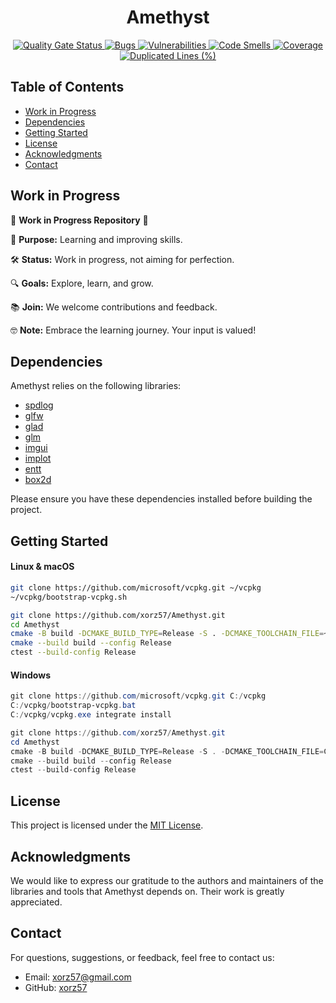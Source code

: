<h1 align="center">Amethyst</h1>

<div align="center">
    <a href="https://sonarcloud.io/summary/new_code?id=xorz57_Amethyst">
        <img src="https://sonarcloud.io/api/project_badges/measure?project=xorz57_Amethyst&metric=alert_status" alt="Quality Gate Status">
    </a>
    <a href="https://sonarcloud.io/summary/new_code?id=xorz57_Amethyst">
        <img src="https://sonarcloud.io/api/project_badges/measure?project=xorz57_Amethyst&metric=bugs" alt="Bugs">
    </a>
    <a href="https://sonarcloud.io/summary/new_code?id=xorz57_Amethyst">
        <img src="https://sonarcloud.io/api/project_badges/measure?project=xorz57_Amethyst&metric=vulnerabilities" alt="Vulnerabilities">
    </a>
    <a href="https://sonarcloud.io/summary/new_code?id=xorz57_Amethyst">
        <img src="https://sonarcloud.io/api/project_badges/measure?project=xorz57_Amethyst&metric=code_smells" alt="Code Smells">
    </a>
    <a href="https://sonarcloud.io/summary/new_code?id=xorz57_Amethyst">
        <img src="https://sonarcloud.io/api/project_badges/measure?project=xorz57_Amethyst&metric=coverage" alt="Coverage">
    </a>
    <a href="https://sonarcloud.io/summary/new_code?id=xorz57_Amethyst">
        <img src="https://sonarcloud.io/api/project_badges/measure?project=xorz57_Amethyst&metric=duplicated_lines_density" alt="Duplicated Lines (%)">
    </a>
</div>

## Table of Contents

- [Work in Progress](#work-in-progress)
- [Dependencies](#dependencies)
- [Getting Started](#getting-started)
- [License](#license)
- [Acknowledgments](#acknowledgments)
- [Contact](#contact)

## Work in Progress

🚧 **Work in Progress Repository** 🚧

📘 **Purpose:** Learning and improving skills.

🛠️ **Status:** Work in progress, not aiming for perfection.

🔍 **Goals:** Explore, learn, and grow.

📚 **Join:** We welcome contributions and feedback.

🤓 **Note:** Embrace the learning journey. Your input is valued!

## Dependencies

Amethyst relies on the following libraries:

- [spdlog](https://github.com/gabime/spdlog)
- [glfw](https://github.com/glfw/glfw)
- [glad](https://github.com/Dav1dde/glad)
- [glm](https://github.com/g-truc/glm)
- [imgui](https://github.com/ocornut/imgui)
- [implot](https://github.com/epezent/implot)
- [entt](https://github.com/skypjack/entt)
- [box2d](https://github.com/erincatto/box2d)

Please ensure you have these dependencies installed before building the project.

## Getting Started

#### Linux & macOS

```bash
git clone https://github.com/microsoft/vcpkg.git ~/vcpkg
~/vcpkg/bootstrap-vcpkg.sh

git clone https://github.com/xorz57/Amethyst.git
cd Amethyst
cmake -B build -DCMAKE_BUILD_TYPE=Release -S . -DCMAKE_TOOLCHAIN_FILE=~/vcpkg/scripts/buildsystems/vcpkg.cmake
cmake --build build --config Release
ctest --build-config Release
```

#### Windows

```powershell
git clone https://github.com/microsoft/vcpkg.git C:/vcpkg
C:/vcpkg/bootstrap-vcpkg.bat
C:/vcpkg/vcpkg.exe integrate install

git clone https://github.com/xorz57/Amethyst.git
cd Amethyst
cmake -B build -DCMAKE_BUILD_TYPE=Release -S . -DCMAKE_TOOLCHAIN_FILE=C:/vcpkg/scripts/buildsystems/vcpkg.cmake
cmake --build build --config Release
ctest --build-config Release
```

## License

This project is licensed under the [MIT License](LICENSE).

## Acknowledgments

We would like to express our gratitude to the authors and maintainers of the libraries and tools that Amethyst depends on. Their work is greatly appreciated.

## Contact

For questions, suggestions, or feedback, feel free to contact us:

- Email: [xorz57@gmail.com](mailto:xorz57@gmail.com)
- GitHub: [xorz57](https://github.com/xorz57)
